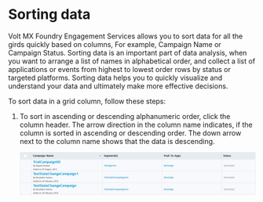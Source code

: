                             

Sorting data
============

Volt MX  Foundry Engagement Services allows you to sort data for all the girds quickly based on columns, For example, Campaign Name or Campaign Status. Sorting data is an important part of data analysis, when you want to arrange a list of names in alphabetical order, and collect a list of applications or events from highest to lowest order rows by status or targeted platforms. Sorting data helps you to quickly visualize and understand your data and ultimately make more effective decisions.

To sort data in a grid column, follow these steps:

1.  To sort in ascending or descending alphanumeric order, click the column header. The arrow direction in the column name indicates, if the column is sorted in ascending or descending order. The down arrow next to the column name shows that the data is descending.
    
    ![](../Resources/Images/Common_Images/sortingdataimg_599x109.png)
